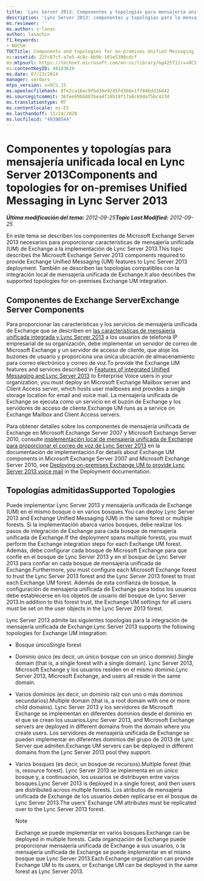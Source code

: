 ```yaml
---
title: 'Lync Server 2013: Componentes y topologías para mensajería unificada local'
description: 'Lync Server 2013: componentes y topologías para la mensajería unificada local.'
ms.reviewer: ''
ms.author: v-lanac
author: lanachin
f1.keywords:
- NOCSH
TOCTitle: Components and topologies for on-premises Unified Messaging
ms:assetid: 22fc87cf-a7e5-4c8c-bb9b-101e5380cdcf
ms:mtpsurl: https://technet.microsoft.com/en-us/library/Gg425711(v=OCS.15)
ms:contentKeyID: 48183619
ms.date: 07/23/2014
manager: serdars
mtps_version: v=OCS.15
ms.openlocfilehash: 8fe2ca16ec9fbd39e9245fd366e1f7046dd16d42
ms.sourcegitcommit: 36fee89bb887bea4f18b19f17a8c69daf5bc423d
ms.translationtype: MT
ms.contentlocale: es-ES
ms.lasthandoff: 11/24/2020
ms.locfileid: "49398544"
---
```

# <a name="components-and-topologies-for-on-premises-unified-messaging-in-lync-server-2013"></a><span data-ttu-id="4ec7d-103">Componentes y topologías para mensajería unificada local en Lync Server 2013</span><span class="sxs-lookup"><span data-stu-id="4ec7d-103">Components and topologies for on-premises Unified Messaging in Lync Server 2013</span></span>

<div data-xmlns="http://www.w3.org/1999/xhtml">

<div class="topic" data-xmlns="http://www.w3.org/1999/xhtml" data-msxsl="urn:schemas-microsoft-com:xslt" data-cs="https://msdn.microsoft.com/">

<div data-asp="https://msdn2.microsoft.com/asp">



</div>

<div id="mainSection">

<div id="mainBody"><span data-ttu-id="4ec7d-104">

<span> </span></span><span class="sxs-lookup"><span data-stu-id="4ec7d-104">

<span> </span></span></span>

<span data-ttu-id="4ec7d-105">_**Última modificación del tema:** 2012-09-25_</span><span class="sxs-lookup"><span data-stu-id="4ec7d-105">_**Topic Last Modified:** 2012-09-25_</span></span>

<span data-ttu-id="4ec7d-106">En este tema se describen los componentes de Microsoft Exchange Server 2013 necesarios para proporcionar características de mensajería unificada (UM) de Exchange a la implementación de Lync Server 2013.</span><span class="sxs-lookup"><span data-stu-id="4ec7d-106">This topic describes the Microsoft Exchange Server 2013 components required to provide Exchange Unified Messaging (UM) features to Lync Server 2013 deployment.</span></span> <span data-ttu-id="4ec7d-107">También se describen las topologías compatibles con la integración local de mensajería unificada de Exchange.</span><span class="sxs-lookup"><span data-stu-id="4ec7d-107">It also describes the supported topologies for on-premises Exchange UM integration.</span></span>

<div>

## <a name="exchange-server-components"></a><span data-ttu-id="4ec7d-108">Componentes de Exchange Server</span><span class="sxs-lookup"><span data-stu-id="4ec7d-108">Exchange Server Components</span></span>

<span data-ttu-id="4ec7d-109">Para proporcionar las características y los servicios de mensajería unificada de Exchange que se describen en [las características de mensajería unificada integrada y Lync Server 2013](lync-server-2013-features-of-integrated-unified-messaging.md) a los usuarios de telefonía IP empresarial de su organización, debe implementar un servidor de correo de Microsoft Exchange y un servidor de acceso de cliente, que aloje los buzones de usuario y proporciona una única ubicación de almacenamiento para correo electrónico y correo de voz.</span><span class="sxs-lookup"><span data-stu-id="4ec7d-109">To provide the Exchange UM features and services described in [Features of integrated Unified Messaging and Lync Server 2013](lync-server-2013-features-of-integrated-unified-messaging.md) to Enterprise Voice users in your organization, you must deploy an Microsoft Exchange Mailbox server and Client Access server, which hosts user mailboxes and provides a single storage location for email and voice mail.</span></span> <span data-ttu-id="4ec7d-110">La mensajería unificada de Exchange se ejecuta como un servicio en el buzón de Exchange y los servidores de acceso de cliente.</span><span class="sxs-lookup"><span data-stu-id="4ec7d-110">Exchange UM runs as a service on Exchange Mailbox and Client Access servers.</span></span>

<span data-ttu-id="4ec7d-111">Para obtener detalles sobre los componentes de mensajería unificada de Exchange en Microsoft Exchange Server 2007 y Microsoft Exchange Server 2010, consulte [implementación local de mensajería unificada de Exchange para proporcionar el correo de voz de Lync Server 2013](lync-server-2013-deploying-on-premises-exchange-um-to-provide-lync-server-2013-voice-mail.md) en la documentación de implementación.</span><span class="sxs-lookup"><span data-stu-id="4ec7d-111">For details about Exchange UM components in Microsoft Exchange Server 2007 and Microsoft Exchange Server 2010, see [Deploying on-premises Exchange UM to provide Lync Server 2013 voice mail](lync-server-2013-deploying-on-premises-exchange-um-to-provide-lync-server-2013-voice-mail.md) in the Deployment documentation.</span></span>

</div>

<div>

## <a name="supported-topologies"></a><span data-ttu-id="4ec7d-112">Topologías admitidas</span><span class="sxs-lookup"><span data-stu-id="4ec7d-112">Supported Topologies</span></span>

<span data-ttu-id="4ec7d-113">Puede implementar Lync Server 2013 y mensajería unificada de Exchange (UM) en el mismo bosque o en varios bosques.</span><span class="sxs-lookup"><span data-stu-id="4ec7d-113">You can deploy Lync Server 2013 and Exchange Unified Messaging (UM) in the same forest or multiple forests.</span></span> <span data-ttu-id="4ec7d-114">Si la implementación abarca varios bosques, debe realizar los pasos de integración de Exchange para cada bosque de mensajería unificada de Exchange.</span><span class="sxs-lookup"><span data-stu-id="4ec7d-114">If the deployment spans multiple forests, you must perform the Exchange integration steps for each Exchange UM forest.</span></span> <span data-ttu-id="4ec7d-115">Además, debe configurar cada bosque de Microsoft Exchange para que confíe en el bosque de Lync Server 2013 y en el bosque de Lync Server 2013 para confiar en cada bosque de mensajería unificada de Exchange.</span><span class="sxs-lookup"><span data-stu-id="4ec7d-115">Furthermore, you must configure each Microsoft Exchange forest to trust the Lync Server 2013 forest and the Lync Server 2013 forest to trust each Exchange UM forest.</span></span> <span data-ttu-id="4ec7d-116">Además de esta confianza de bosque, la configuración de mensajería unificada de Exchange para todos los usuarios debe establecerse en los objetos de usuario del bosque de Lync Server 2013.</span><span class="sxs-lookup"><span data-stu-id="4ec7d-116">In addition to this forest trust, the Exchange UM settings for all users must be set on the user objects in the Lync Server 2013 forest.</span></span>

<span data-ttu-id="4ec7d-117">Lync Server 2013 admite las siguientes topologías para la integración de mensajería unificada de Exchange:</span><span class="sxs-lookup"><span data-stu-id="4ec7d-117">Lync Server 2013 supports the following topologies for Exchange UM integration:</span></span>

  - <span data-ttu-id="4ec7d-118">Bosque único</span><span class="sxs-lookup"><span data-stu-id="4ec7d-118">Single forest</span></span>

  - <span data-ttu-id="4ec7d-119">Dominio único (es decir, un único bosque con un único dominio).</span><span class="sxs-lookup"><span data-stu-id="4ec7d-119">Single domain (that is, a single forest with a single domain).</span></span> <span data-ttu-id="4ec7d-120">Lync Server 2013, Microsoft Exchange y los usuarios residen en el mismo dominio.</span><span class="sxs-lookup"><span data-stu-id="4ec7d-120">Lync Server 2013, Microsoft Exchange, and users all reside in the same domain.</span></span>

  - <span data-ttu-id="4ec7d-121">Varios dominios (es decir, un dominio raíz con uno o más dominios secundarios).</span><span class="sxs-lookup"><span data-stu-id="4ec7d-121">Multiple domain (that is, a root domain with one or more child domains).</span></span> <span data-ttu-id="4ec7d-122">Lync Server 2013 y los servidores de Microsoft Exchange se implementan en diferentes dominios desde el dominio en el que se crean los usuarios.</span><span class="sxs-lookup"><span data-stu-id="4ec7d-122">Lync Server 2013, and Microsoft Exchange servers are deployed in different domains from the domain where you create users.</span></span> <span data-ttu-id="4ec7d-123">Los servidores de mensajería unificada de Exchange se pueden implementar en diferentes dominios del grupo de 2013 de Lync Server que admiten.</span><span class="sxs-lookup"><span data-stu-id="4ec7d-123">Exchange UM servers can be deployed in different domains from the Lync Server 2013 pool they support.</span></span>

  - <span data-ttu-id="4ec7d-124">Varios bosques (es decir, un bosque de recursos).</span><span class="sxs-lookup"><span data-stu-id="4ec7d-124">Multiple forest (that is, resource forest).</span></span> <span data-ttu-id="4ec7d-125">Lync Server 2013 se implementa en un único bosque y, a continuación, los usuarios se distribuyen entre varios bosques.</span><span class="sxs-lookup"><span data-stu-id="4ec7d-125">Lync Server 2013 is deployed in a single forest, and then users are distributed across multiple forests.</span></span> <span data-ttu-id="4ec7d-126">Los atributos de mensajería unificada de Exchange de los usuarios deben replicarse en el bosque de Lync Server 2013.</span><span class="sxs-lookup"><span data-stu-id="4ec7d-126">The users’ Exchange UM attributes must be replicated over to the Lync Server 2013 forest.</span></span>
    
    <div>
    

    > [!NOTE]  
    > <span data-ttu-id="4ec7d-127">Exchange se puede implementar en varios bosques.</span><span class="sxs-lookup"><span data-stu-id="4ec7d-127">Exchange can be deployed in multiple forests.</span></span> <span data-ttu-id="4ec7d-128">Cada organización de Exchange puede proporcionar mensajería unificada de Exchange a sus usuarios, o la mensajería unificada de Exchange se puede implementar en el mismo bosque que Lync Server 2013.</span><span class="sxs-lookup"><span data-stu-id="4ec7d-128">Each Exchange organization can provide Exchange UM to its users, or Exchange UM can be deployed in the same forest as Lync Server 2013.</span></span>

    
    <span data-ttu-id="4ec7d-129"></div>

</div>

</div>

<span> </span>

</div>

</div>

</span><span class="sxs-lookup"><span data-stu-id="4ec7d-129"></div>

</div>

</div>

<span> </span>

</div>

</div>

</span></span></div>

